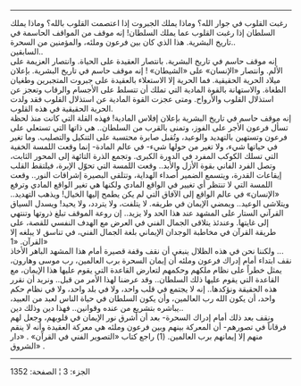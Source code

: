 ------------------------------------------------------------------------

رغبت القلوب في جوار الله؟ وماذا يملك الجبروت إذا اعتصمت القلوب بالله؟
وماذا يملك السلطان إذا رغبت القلوب عما يملك السلطان! إنه موقف من المواقف
الحاسمة في تاريخ البشرية. هذا الذي كان بين فرعون وملئه، والمؤمنين من
السحرة..  
السابقين..  
إنه موقف حاسم في تاريخ البشرية. بانتصار العقيدة على الحياة. وانتصار
العزيمة على الألم. وانتصار «الإنسان» على «الشيطان» ! إنه موقف حاسم في
تاريخ البشرية. بإعلان ميلاد الحرية الحقيقية. فما الحرية إلا الاستعلاء
بالعقيدة على جبروت المتجبرين وطغيان الطغاة. والاستهانة بالقوة المادية
التي تملك أن تتسلط على الأجسام والرقاب وتعجز عن استذلال القلوب والأرواح.
ومتى عجزت القوة المادية عن استذلال القلوب فقد ولدت الحرية الحقيقية في
هذه القلوب.  
إنه موقف حاسم في تاريخ البشرية بإعلان إفلاس المادية! فهذه القلة التي
كانت منذ لحظة تسأل فرعون الأجر على الفوز، وتمنى بالقرب من السلطان.. هي
ذاتها التي تستعلي على فرعون وتستهين بالتهديد والوعيد، وتُقبل صابرة محتسبة
على التنكيل والتصليب. وما تغير في حياتها شيء، ولا تغير من حولها شيء- في
عالم المادة- إنما وقعت اللمسة الخفية التي تسلك الكوكب المفرد في الدورة
الكبرى. وتجمع الذرة التائهة إلى المحور الثابت، وتصل الفرد الفاني بقوة
الأزل والأبد.. وقعت اللمسة التي تحوّل الإبرة، فيلتقط القلب إيقاعات
القدرة، ويتسمع الضمير أصداء الهداية، وتتلقى البصيرة إشراقات النور.. وقعت
اللمسة التي لا تنتظر أي تغيير في الواقع المادي ولكنها هي تغير الواقع
المادي وترفع «الإنسان» في عالم الواقع إلى الآفاق التي لم يكن يطمح إليها
الخيال! ويذهب التهديد.. ويتلاشى الوعيد.. ويمضي الإيمان في طريقه. لا
يتلفت، ولا يتردد، ولا يحيد! ويسدل السياق القرآني الستار على المشهد عند
هذا الحد ولا يزيد.. إن روعة الموقف تبلغ ذروتها وتنتهي إلى غايتها. وعندئذ
يتلاقى الجمال الفني في العرض مع الهدف النفسي للقصة، على طريقة القرآن في
مخاطبة الوجدان الإيماني بلغة الجمال الفني، في تناسق لا يبلغه إلا القرآن.
«1»  
ولكننا نحن في هذه الظلال ينبغي أن نقف وقفة قصيرة أمام هذا المشهد الباهر
الأخاذ ...  
نقف ابتداء أمام إدراك فرعون وملئه أن إيمان السحرة برب العالمين، رب موسى
وهارون، يمثل خطراً على نظام ملكهم وحكمهم لتعارض القاعدة التي يقوم عليها
هذا الإيمان، مع القاعدة التي يقوم عليها ذلك السلطان.. وقد عرضنا لهذا
الأمر من قبل.. ونريد أن نقرر هذه الحقيقة ونؤكدها.. إنه لا يجتمع في قلب
واحد، ولا في بلد واحد، ولا في نظام حكم واحد، أن يكون الله رب العالمين،
وأن يكون السلطان في حياة الناس لعبد من العبيد، يباشره بتشريع من عنده
وقوانين.. فهذا دين وذلك دين..  
ونقف بعد ذلك أمام إدراك السحرة- بعد أن أشرق نور الإيمان في قلوبهم، وجعل
لهم فرقاناً في تصورهم- أن المعركة بينهم وبين فرعون وملئه هي معركة العقيدة
وأنه لا ينقم منهم إلا إيمانهم برب العالمين. (1) راجع كتاب «التصوير الفني
في القرآن» . «دار الشروق» .

------------------------------------------------------------------------

الجزء: 3 ¦ الصفحة: 1352
